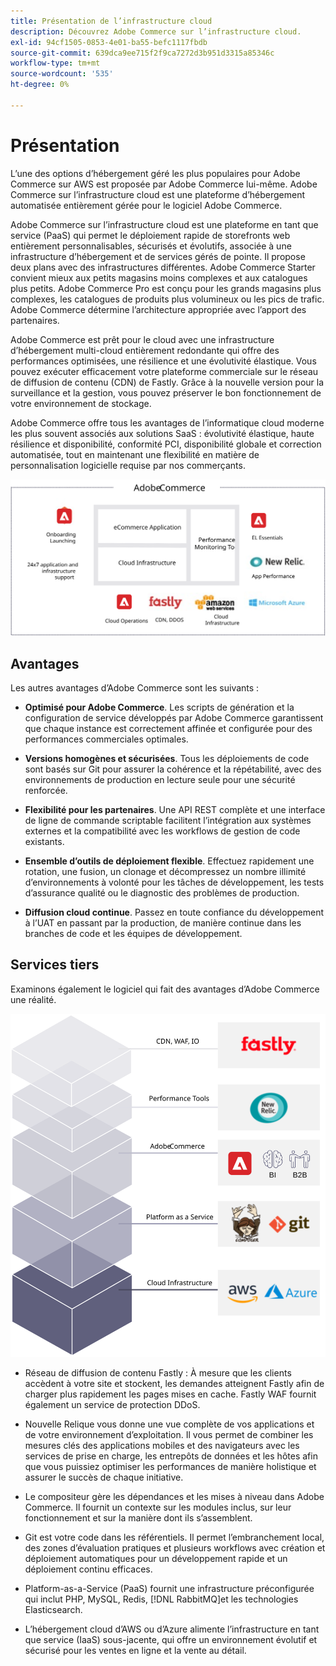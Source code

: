 ```yaml
---
title: Présentation de l’infrastructure cloud
description: Découvrez Adobe Commerce sur l’infrastructure cloud.
exl-id: 94cf1505-0853-4e01-ba55-befc1117fbdb
source-git-commit: 639dca9ee715f2f9ca7272d3b951d3315a85346c
workflow-type: tm+mt
source-wordcount: '535'
ht-degree: 0%

---
```


# Présentation

L’une des options d’hébergement géré les plus populaires pour Adobe Commerce sur AWS est proposée par Adobe Commerce lui-même. Adobe Commerce sur l’infrastructure cloud est une plateforme d’hébergement automatisée entièrement gérée pour le logiciel Adobe Commerce.

Adobe Commerce sur l’infrastructure cloud est une plateforme en tant que service (PaaS) qui permet le déploiement rapide de storefronts web entièrement personnalisables, sécurisés et évolutifs, associée à une infrastructure d’hébergement et de services gérés de pointe. Il propose deux plans avec des infrastructures différentes. Adobe Commerce Starter convient mieux aux petits magasins moins complexes et aux catalogues plus petits. Adobe Commerce Pro est conçu pour les grands magasins plus complexes, les catalogues de produits plus volumineux ou les pics de trafic. Adobe Commerce détermine l’architecture appropriée avec l’apport des partenaires.

Adobe Commerce est prêt pour le cloud avec une infrastructure d’hébergement multi-cloud entièrement redondante qui offre des performances optimisées, une résilience et une évolutivité élastique. Vous pouvez exécuter efficacement votre plateforme commerciale sur le réseau de diffusion de contenu (CDN) de Fastly. Grâce à la nouvelle version pour la surveillance et la gestion, vous pouvez préserver le bon fonctionnement de votre environnement de stockage.

Adobe Commerce offre tous les avantages de l’informatique cloud moderne les plus souvent associés aux solutions SaaS : évolutivité élastique, haute résilience et disponibilité, conformité PCI, disponibilité globale et correction automatisée, tout en maintenant une flexibilité en matière de personnalisation logicielle requise par nos commerçants.

![Diagramme présentant les éléments architecturaux d’Adobe Commerce sur l’infrastructure cloud](../../../assets/playbooks/adobe-commerce-cloud-infrastructure.svg)

## Avantages

Les autres avantages d’Adobe Commerce sont les suivants :

- **Optimisé pour Adobe Commerce**. Les scripts de génération et la configuration de service développés par Adobe Commerce garantissent que chaque instance est correctement affinée et configurée pour des performances commerciales optimales.

- **Versions homogènes et sécurisées**. Tous les déploiements de code sont basés sur Git pour assurer la cohérence et la répétabilité, avec des environnements de production en lecture seule pour une sécurité renforcée.

- **Flexibilité pour les partenaires**. Une API REST complète et une interface de ligne de commande scriptable facilitent l’intégration aux systèmes externes et la compatibilité avec les workflows de gestion de code existants.

- **Ensemble d’outils de déploiement flexible**. Effectuez rapidement une rotation, une fusion, un clonage et décompressez un nombre illimité d’environnements à volonté pour les tâches de développement, les tests d’assurance qualité ou le diagnostic des problèmes de production.

- **Diffusion cloud continue**. Passez en toute confiance du développement à l’UAT en passant par la production, de manière continue dans les branches de code et les équipes de développement.

## Services tiers

Examinons également le logiciel qui fait des avantages d’Adobe Commerce une réalité.

![Diagramme présentant Adobe Commerce sur la pile de technologie de l’infrastructure cloud](../../../assets/playbooks/cloud-tech-stack.svg)

- Réseau de diffusion de contenu Fastly : À mesure que les clients accèdent à votre site et stockent, les demandes atteignent Fastly afin de charger plus rapidement les pages mises en cache. Fastly WAF fournit également un service de protection DDoS.

- Nouvelle Relique vous donne une vue complète de vos applications et de votre environnement d’exploitation. Il vous permet de combiner les mesures clés des applications mobiles et des navigateurs avec les services de prise en charge, les entrepôts de données et les hôtes afin que vous puissiez optimiser les performances de manière holistique et assurer le succès de chaque initiative.

- Le compositeur gère les dépendances et les mises à niveau dans Adobe Commerce. Il fournit un contexte sur les modules inclus, sur leur fonctionnement et sur la manière dont ils s’assemblent.

- Git est votre code dans les référentiels. Il permet l’embranchement local, des zones d’évaluation pratiques et plusieurs workflows avec création et déploiement automatiques pour un développement rapide et un déploiement continu efficaces.

- Platform-as-a-Service (PaaS) fournit une infrastructure préconfigurée qui inclut PHP, MySQL, Redis, [!DNL RabbitMQ]et les technologies Elasticsearch.

- L’hébergement cloud d’AWS ou d’Azure alimente l’infrastructure en tant que service (IaaS) sous-jacente, qui offre un environnement évolutif et sécurisé pour les ventes en ligne et la vente au détail.
